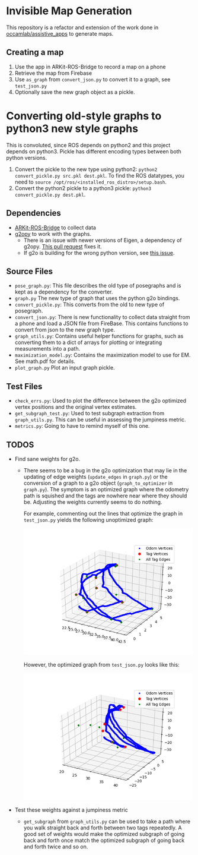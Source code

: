 # Invisible Map Generation

This repository is a refactor and extension of the work done in [occamlab/assistive_apps](https://github.com/occamLab/assistive_apps/tree/summer2018) to generate maps.

## Creating a map
1. Use the app in ARKit-ROS-Bridge to record a map on a phone
2. Retrieve the map from Firebase
3. Use `as_graph` from `convert_json.py` to convert it to a graph, see `test_json.py`
4. Optionally save the new graph object as a pickle.

# Converting old-style graphs to python3 new style graphs
This is convoluted, since ROS depends on python2 and this project depends on python3.
Pickle has different encoding types between both python versions.

1. Convert the pickle to the new type using python2: `python2 convert_pickle.py src.pkl dest.pkl`.
   To find the  ROS datatypes, you need to `source /opt/ros/<installed_ros_distro>/setup.bash`.
2. Convert the python2 pickle to a python3 pickle: `python3 convert_pickle.py dest.pkl`.


## Dependencies
- [ARKit-ROS-Bridge](https://github.com/occamLab/ARKit-Ros-Bridge) to collect data
- [g2opy](https://github.com/uoip/g2opy) to work with the graphs.
  - There is an issue with newer versions of Eigen, a dependency of g2opy.
    [This pull request](https://github.com/uoip/g2opy/pull/16) fixes it.
  - If g2o is building for the wrong python version, see [this issue](https://github.com/uoip/g2opy/issues/9).

## Source Files
- `pose_graph.py`: This file describes the old type of posegraphs and is kept as a dependency for the converter.
- `graph.py` The new type of graph that uses the python g2o bindings.
- `convert_pickle.py`: This converts from the old to new type of posegraph.
- `convert_json.py`: There is new functionality to collect data straight from a phone and load a JSON file from FireBase.
  This contains functions to convert from json to the new graph type.
- `graph_utils.py`: Contains useful helper functions for graphs, such as converting them to a dict of arrays for plotting or integrating measurements into a path.
- `maximization_model.py`: Contains the maximization model to use for EM. See math.pdf for details.
- `plot_graph.py` Plot an input graph pickle.
  

## Test Files
- `check_errs.py`: Used to plot the difference between the g2o optimized vertex positions and the original vertex estimates.
- `get_subgraph_test.py`: Used to test subgraph extraction from `graph_utils.py`.
  This can be useful in assessing the jumpiness metric.
- `metrics.py`: Going to have to remind myself of this one.

## TODOS
- Find sane weights for g2o.
  - There seems to be a bug in the g2o optimization that may lie in the updating of edge weights (`update_edges` in `graph.py`) or the conversion of a graph to a g2o object (`graph_to_optimizer` in `graph.py`).
    The symptom is an optimized graph where the odometry path is squished and the tags are nowhere near where they should be.
    Adjusting the weights currently seems to do nothing.
    
    For example, commenting out the lines that optimize the graph in `test_json.py` yields the following unoptimized graph:
    
    ![unoptimized graph](img/unoptimized.png)
    
    However, the optimized graph from `test_json.py` looks like this:
    
    ![optimized graph](img/optimized.png)
    
- Test these weights against a jumpiness metric
  - `get_subgraph` from `graph_utils.py` can be used to take a path where you walk straight back and forth between two tags repeatedly.
    A good set of weights would make the optimized subgraph of going back and forth once match the optimized subgraph of going back and forth twice and so on.
